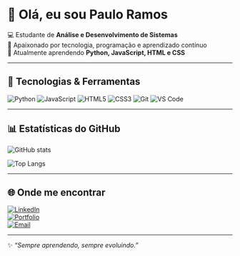 # 👋 Olá, eu sou Paulo Ramos  

💻 Estudante de **Análise e Desenvolvimento de Sistemas**  
🚀 Apaixonado por tecnologia, programação e aprendizado contínuo  
🌱 Atualmente aprendendo **Python, JavaScript, HTML e CSS**  

---

## 🚀 Tecnologias & Ferramentas

![Python](https://img.shields.io/badge/Python-3776AB?style=for-the-badge&logo=python&logoColor=white)
![JavaScript](https://img.shields.io/badge/JavaScript-323330?style=for-the-badge&logo=javascript&logoColor=yellow)
![HTML5](https://img.shields.io/badge/HTML5-E34F26?style=for-the-badge&logo=html5&logoColor=white)
![CSS3](https://img.shields.io/badge/CSS3-1572B6?style=for-the-badge&logo=css3&logoColor=white)
![Git](https://img.shields.io/badge/Git-F05032?style=for-the-badge&logo=git&logoColor=white)
![VS Code](https://img.shields.io/badge/VS%20Code-007ACC?style=for-the-badge&logo=visual-studio-code&logoColor=white)

---

## 📊 Estatísticas do GitHub  

![GitHub stats](https://github-readme-stats.vercel.app/api?username=SeuUsuario&show_icons=true&theme=tokyonight)  

![Top Langs](https://github-readme-stats.vercel.app/api/top-langs/?username=SeuUsuario&layout=compact&theme=tokyonight)  

---

## 🌐 Onde me encontrar  

[![LinkedIn](https://img.shields.io/badge/LinkedIn-0A66C2?style=for-the-badge&logo=linkedin&logoColor=white)](https://www.linkedin.com/in/seulinkedin)  
[![Portfolio](https://img.shields.io/badge/Portfolio-000000?style=for-the-badge&logo=vercel&logoColor=white)](https://seuportfolio.com)  
[![Email](https://img.shields.io/badge/Email-D14836?style=for-the-badge&logo=gmail&logoColor=white)](mailto:seuemail@gmail.com)  

---

✨ _“Sempre aprendendo, sempre evoluindo.”_  
